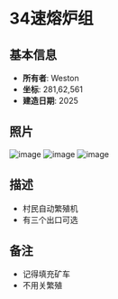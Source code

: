 # 34速熔炉组

## 基本信息
- **所有者**: Weston
- **坐标**: 281,62,561
- **建造日期**: 2025

## 照片
![image](/Pictures/Weston_Vi1.png)
![image](/Pictures/Weston_Vi2.png)
![image](/Pictures/Weston_Vi3.png)

## 描述
- 村民自动繁殖机
- 有三个出口可选

## 备注
- 记得填充矿车
- 不用关繁殖
